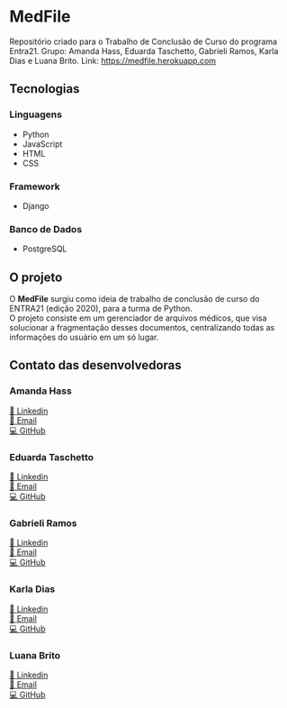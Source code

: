 # MedFile

Repositório criado para o Trabalho de Conclusão de Curso do programa Entra21. Grupo: Amanda Hass, Eduarda Taschetto, Gabrieli Ramos, Karla Dias e Luana Brito.
Link: https://medfile.herokuapp.com

## Tecnologias

### Linguagens
- Python
- JavaScript
- HTML
- CSS

### Framework
- Django

### Banco de Dados
- PostgreSQL

## O projeto
O <b>MedFile</b> surgiu como ideia de trabalho de conclusão de curso do ENTRA21 (edição 2020), para a turma de Python. 
<br>
O projeto consiste em um gerenciador de arquivos médicos, que visa solucionar a fragmentação desses documentos, centralizando todas as informações do usuário em um só lugar.

## Contato das desenvolvedoras
### Amanda Hass
<a target="_blank" href="https://www.linkedin.com/in/amanda-rafaela-hass-28b92819b/"> 🔗 Linkedin </a> 
<br>
<a target="_blank" href="mailto:amandahass02@gmail.com"> 📧 Email </a> 
<br>
<a target="_blank" href="https://github.com/AmandaRH07"> 💻 GitHub </a> 

### Eduarda Taschetto
<a target="_blank" href="https://www.linkedin.com/in/eduardataschetto-21a798196/"> 🔗 Linkedin </a> 
<br>
<a target="_blank" href="mailto:eduardataschettob@gmail.com"> 📧 Email </a> 
<br>
<a target="_blank" href="https://github.com/eduardataschetto"> 💻 GitHub </a> 

### Gabrieli Ramos
<a target="_blank" href="https://www.linkedin.com/in/gabrieli-fernanda-ramos-a593151bb/"> 🔗 Linkedin </a> 
<br>
<a target="_blank" href="mailto:gabrieliramos78@gmail.com"> 📧 Email </a> 
<br>
<a target="_blank" href="https://github.com/GabrieliRamos"> 💻 GitHub </a> 

### Karla Dias
<a target="_blank" href="https://www.linkedin.com/in/karla-polla-dias-65ab2b1ba/"> 🔗 Linkedin </a> 
<br>
<a target="_blank" href="mailto:karlapollad@gmail.com"> 📧 Email </a> 
<br>
<a target="_blank" href="https://github.com/KarlaDiass"> 💻 GitHub </a> 

### Luana Brito
<a target="_blank" href="https://www.linkedin.com/in/luana-matos-brito-sales-4253871b9/"> 🔗 Linkedin </a> 
<br>
<a target="_blank" href="mailto:luanabritoms@gmail.com"> 📧 Email </a> 
<br>
<a target="_blank" href="https://github.com/aka-luana"> 💻 GitHub </a> 
